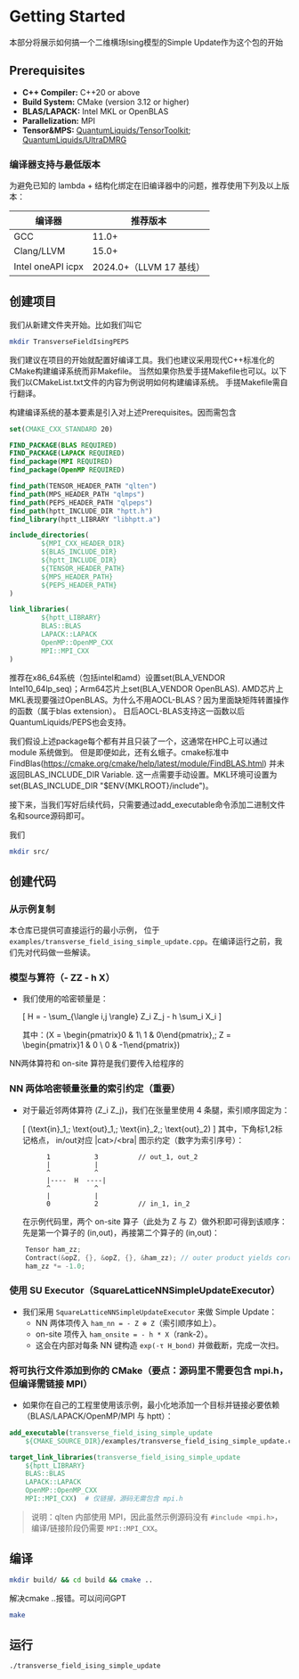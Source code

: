 # Getting Started
本部分将展示如何搞一个二维横场Ising模型的Simple Update作为这个包的开始

## Prerequisites
- **C++ Compiler:** C++20 or above
- **Build System:** CMake (version 3.12 or higher)
- **BLAS/LAPACK:** Intel MKL or OpenBLAS
- **Parallelization:** MPI
- **Tensor&MPS:** [QuantumLiquids/TensorToolkit](https://github.com/QuantumLiquids/TensorToolkit); [QuantumLiquids/UltraDMRG](https://github.com/QuantumLiquids/UltraDMRG)

### 编译器支持与最低版本
为避免已知的 lambda + 结构化绑定在旧编译器中的问题，推荐使用下列及以上版本：

| 编译器 |  推荐版本 |
| --- | --- |
| GCC | 11.0+ |
| Clang/LLVM |  15.0+ |
| Intel oneAPI icpx | 2024.0+（LLVM 17 基线） |


## 创建项目
我们从新建文件夹开始。比如我们叫它
```bash
mkdir TransverseFieldIsingPEPS
```

我们建议在项目的开始就配置好编译工具。我们也建议采用现代C++标准化的CMake构建编译系统而非Makefile。
当然如果你热爱手搓Makefile也可以。以下我们以CMakeList.txt文件的内容为例说明如何构建编译系统。
手搓Makefile需自行翻译。

构建编译系统的基本要素是引入对上述Prerequisites。因而需包含
```cmake
set(CMAKE_CXX_STANDARD 20)

FIND_PACKAGE(BLAS REQUIRED)
FIND_PACKAGE(LAPACK REQUIRED)
find_package(MPI REQUIRED)
find_package(OpenMP REQUIRED) 

find_path(TENSOR_HEADER_PATH "qlten")
find_path(MPS_HEADER_PATH "qlmps")
find_path(PEPS_HEADER_PATH "qlpeps")
find_path(hptt_INCLUDE_DIR "hptt.h")
find_library(hptt_LIBRARY "libhptt.a")

include_directories(
        ${MPI_CXX_HEADER_DIR}
        ${BLAS_INCLUDE_DIR}
        ${hptt_INCLUDE_DIR}
        ${TENSOR_HEADER_PATH}
        ${MPS_HEADER_PATH}
        ${PEPS_HEADER_PATH}
)

link_libraries(
        ${hptt_LIBRARY}
        BLAS::BLAS
        LAPACK::LAPACK
        OpenMP::OpenMP_CXX
        MPI::MPI_CXX
)
```

推荐在x86_64系统（包括intel和amd）设置set(BLA_VENDOR Intel10_64lp_seq)；Arm64芯片上set(BLA_VENDOR OpenBLAS).
AMD芯片上MKL表现要强过OpenBLAS。为什么不用AOCL-BLAS？因为里面缺矩阵转置操作的函数（属于blas extension）。
日后AOCL-BLAS支持这一函数以后QuantumLiquids/PEPS也会支持。

我们假设上述package每个都有并且只装了一个，这通常在HPC上可以通过module 系统做到。
但是即便如此，还有幺蛾子。cmake标准中
FindBlas(https://cmake.org/cmake/help/latest/module/FindBLAS.html)
并未返回BLAS_INCLUDE_DIR Variable. 这一点需要手动设置。MKL环境可设置为set(BLAS_INCLUDE_DIR "$ENV{MKLROOT}/include")。

接下来，当我们写好后续代码，只需要通过add_executable命令添加二进制文件名和source源码即可。

我们
```bash
mkdir src/
```

## 创建代码

### 从示例复制
  本仓库已提供可直接运行的最小示例， 位于`examples/transverse_field_ising_simple_update.cpp`。在编译运行之前，我们先对代码做一些解读。
  
### 模型与算符（- ZZ - h X）
- 我们使用的哈密顿量是：

  \[ H = - \sum_{\langle i,j \rangle} Z_i Z_j - h \sum_i X_i \]

  其中：\(X = \begin{pmatrix}0 & 1\\ 1 & 0\end{pmatrix},\; Z = \begin{pmatrix}1 & 0 \\ 0 & -1\end{pmatrix}\)

NN两体算符和 on-site 算符是我们要传入给程序的
### NN 两体哈密顿量张量的索引约定（重要）
- 对于最近邻两体算符 \(Z_i Z_j\)，我们在张量里使用 4 条腿，索引顺序固定为：

  \[ (\text{in}_1,\; \text{out}_1,\; \text{in}_2,\; \text{out}_2) \]
其中，下角标1,2标记格点， in/out对应 |cat>/<bra|
  图示约定（数字为索引序号）：

  ```
        1           3          // out_1, out_2
        |           |
        ^           ^
        |----  H  ----|
        ^           ^
        |           |
        0           2          // in_1, in_2
  ```

  在示例代码里，两个 on-site 算子（此处为 Z 与 Z）做外积即可得到该顺序：先是第一个算子的 (in,out)，再接第二个算子的 (in,out)：

```53:55:/Users/wanghaoxin/GitHub/PEPS/examples/transverse_field_ising_simple_update.cpp
    Tensor ham_zz;
    Contract(&opZ, {}, &opZ, {}, &ham_zz); // outer product yields correct index order
    ham_zz *= -1.0;
```

### 使用 SU Executor（SquareLatticeNNSimpleUpdateExecutor）
- 我们采用 `SquareLatticeNNSimpleUpdateExecutor` 来做 Simple Update：
  - NN 两体项传入 `ham_nn = - Z ⊗ Z`（索引顺序如上）。
  - on-site 项传入 `ham_onsite = - h * X`（rank-2）。
  - 这会在内部对每条 NN 键构造 `exp(-τ H_bond)` 并做截断，完成一次扫。


### 将可执行文件添加到你的 CMake（要点：源码里不需要包含 mpi.h，但编译需链接 MPI）
- 如果你在自己的工程里使用该示例，最小化地添加一个目标并链接必要依赖（BLAS/LAPACK/OpenMP/MPI 与 hptt）：

```cmake
add_executable(transverse_field_ising_simple_update
    ${CMAKE_SOURCE_DIR}/examples/transverse_field_ising_simple_update.cpp)

target_link_libraries(transverse_field_ising_simple_update
    ${hptt_LIBRARY}
    BLAS::BLAS
    LAPACK::LAPACK
    OpenMP::OpenMP_CXX
    MPI::MPI_CXX)  # 仅链接，源码无需包含 mpi.h
```

> 说明：qlten 内部使用 MPI，因此虽然示例源码没有 `#include <mpi.h>`，编译/链接阶段仍需要 `MPI::MPI_CXX`。
## 编译
```bash
mkdir build/ && cd build && cmake ..
```
解决cmake ..报错。可以问问GPT
```bash
make
```

## 运行
```bash
./transverse_field_ising_simple_update
```


